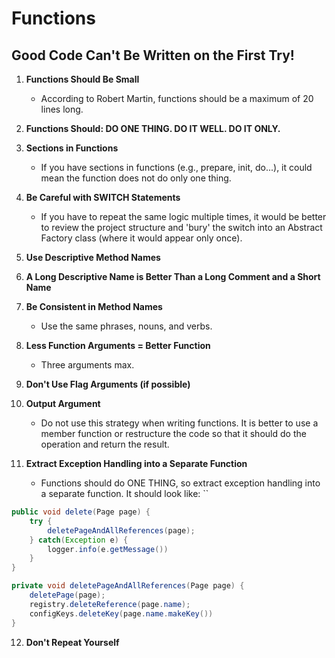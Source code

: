 # Functions

## Good Code Can't Be Written on the First Try!

1. **Functions Should Be Small**
    - According to Robert Martin, functions should be a maximum of 20 lines long.
    
2. **Functions Should: DO ONE THING. DO IT WELL. DO IT ONLY.**
    
3. **Sections in Functions**
    - If you have sections in functions (e.g., prepare, init, do...), it could mean the function does not do only one thing.
    
4. **Be Careful with SWITCH Statements**
    - If you have to repeat the same logic multiple times, it would be better to review the project structure and 'bury' the switch into an Abstract Factory class (where it would appear only once).
    
5. **Use Descriptive Method Names**
    
6. **A Long Descriptive Name is Better Than a Long Comment and a Short Name**
    
7. **Be Consistent in Method Names**
    - Use the same phrases, nouns, and verbs.
    
8. **Less Function Arguments = Better Function**
    - Three arguments max.
    
9. **Don't Use Flag Arguments (if possible)**
    
10. **Output Argument**
    - Do not use this strategy when writing functions. It is better to use a member function or restructure the code so that it should do the operation and return the result.
    
11. **Extract Exception Handling into a Separate Function**
    - Functions should do ONE THING, so extract exception handling into a separate function. It should look like:
``
```java
public void delete(Page page) {
	try {
		deletePageAndAllReferences(page);
	} catch(Exception e) {
		logger.info(e.getMessage())
	}
}

private void deletePageAndAllReferences(Page page) {
	deletePage(page);
	registry.deleteReference(page.name);
	configKeys.deleteKey(page.name.makeKey())
}
```

12. **Don't Repeat Yourself**

